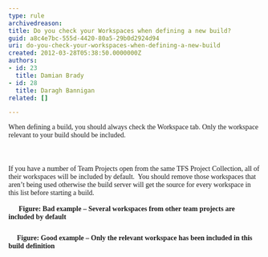 ```yaml
---
type: rule
archivedreason: 
title: Do you check your Workspaces when defining a new build?
guid: a8c4e7bc-555d-4420-80a5-29b0d2924d94
uri: do-you-check-your-workspaces-when-defining-a-new-build
created: 2012-03-28T05:38:50.0000000Z
authors:
- id: 23
  title: Damian Brady
- id: 28
  title: Daragh Bannigan
related: []

---
```



<div style="margin&#58;0cm 0cm 0pt;"><font face="Calibri">​When defining a build, you should always check the Workspace tab. Only the workspace relevant to your build should be included.</font></div>
<br><excerpt class='endintro'></excerpt><br>
​ <div style="margin&#58;0cm 0cm 0pt;"><font face="Calibri">If you have a number of Team Projects open from the same TFS Project Collection, all of their workspaces will be included by default.&#160; You should remove those workspaces that aren’t being used otherwise the build server will get the source for every workspace in this list before starting a build.</font></div>
<div style="margin&#58;0cm 0cm 0pt;"><font face="Calibri">&#160;<img src="/PublishingImages/bad_workspace.png" alt="" style="margin&#58;5px;" /><br>&#160;&#160; <img src="/PublishingImages/bad.gif" alt="" style="margin&#58;5px;" /></font><b><font face="Calibri">Figure&#58; Bad example – Several workspaces from other team projects are included by default</font></b></div>
<div style="margin&#58;0cm 0cm 0pt;"><font face="Calibri">&#160;</font></div>
<div style="margin&#58;0cm 0cm 0pt;"><img src="/PublishingImages/good_workspace.png" alt="" style="margin&#58;5px;" /><br><b><font face="Calibri">&#160; <img src="/PublishingImages/good.gif" alt="" style="margin&#58;5px;" />Figure&#58; Good example – Only the relevant workspace has been included in this build definition</font></b></div>



